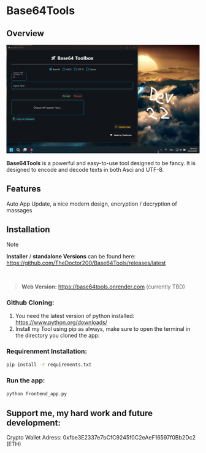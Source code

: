 # Base64Tools
## Overview

![Preview](./assets/SoftwarePreview.jpg)

**Base64Tools** is a powerful and easy-to-use tool designed to be fancy. 
It is designed to encode and decode texts in both Asci and UTF-8.

## Features
Auto App Update, a nice modern design, encryption / decryption of massages


## Installation
> [!NOTE]
>**Installer** / **standalone Versions** can be found here: 
>https://github.com/TheDoctor200/Base64Tools/releases/latest

<br>

>**Web Version:** https://base64tools.onrender.com
>(currently TBD)

### Github Cloning:
1. You need the latest version of python installed: https://www.python.org/downloads/
2. Install my Tool using pip as always, make sure to open the terminal in the directory you cloned the app:

### Requirenment Installation:
```bash
pip install -r requirements.txt
```
### Run the app:
```bash
python frontend_app.py
```
## Support me, my hard work and future development:
Crypto Wallet Adress: 0xfbe3E2337e7bCfC9245f0C2eAeF16597f0Bb2Dc2 (ETH)
